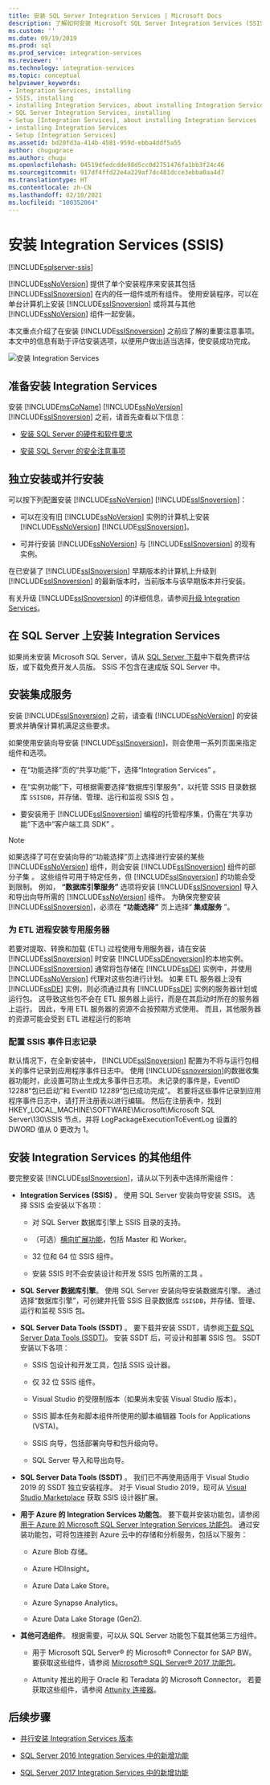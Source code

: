 ```yaml
---
title: 安装 SQL Server Integration Services | Microsoft Docs
description: 了解如何安装 Microsoft SQL Server Integration Services (SSIS) 以及如何获取 SSIS 的其他下载
ms.custom: ''
ms.date: 09/19/2019
ms.prod: sql
ms.prod_service: integration-services
ms.reviewer: ''
ms.technology: integration-services
ms.topic: conceptual
helpviewer_keywords:
- Integration Services, installing
- SSIS, installing
- installing Integration Services, about installing Integration Services
- SQL Server Integration Services, installing
- Setup [Integration Services], about installing Integration Services
- installing Integration Services
- Setup [Integration Services]
ms.assetid: bd20fd3a-414b-4581-959d-ebba4ddf5a55
author: chugugrace
ms.author: chugu
ms.openlocfilehash: 04519dfedcdde98d5cc0d2751476fa1bb3f24c46
ms.sourcegitcommit: 917df4ffd22e4a229af7dc481dcce3ebba0aa4d7
ms.translationtype: HT
ms.contentlocale: zh-CN
ms.lasthandoff: 02/10/2021
ms.locfileid: "100352064"
---
```

# <a name="install-integration-services-ssis"></a>安装 Integration Services (SSIS)

[!INCLUDE[sqlserver-ssis](../../includes/applies-to-version/sqlserver-ssis.md)]

[!INCLUDE[ssNoVersion](../../includes/ssnoversion-md.md)] 提供了单个安装程序来安装其包括 [!INCLUDE[ssISnoversion](../../includes/ssisnoversion-md.md)] 在内的任一组件或所有组件。 使用安装程序，可以在单台计算机上安装 [!INCLUDE[ssISnoversion](../../includes/ssisnoversion-md.md)] 或将其与其他 [!INCLUDE[ssNoVersion](../../includes/ssnoversion-md.md)] 组件一起安装。

 本文重点介绍了在安装 [!INCLUDE[ssISnoversion](../../includes/ssisnoversion-md.md)] 之前应了解的重要注意事项。 本文中的信息有助于评估安装选项，以便用户做出适当选择，使安装成功完成。

![安装 Integration Services](install-integration-services/install-integration-services-sql-setup.png)

## <a name="get-ready-to-install-integration-services"></a>准备安装 Integration Services

安装 [!INCLUDE[msCoName](../../includes/msconame-md.md)] [!INCLUDE[ssNoVersion](../../includes/ssnoversion-md.md)] [!INCLUDE[ssISnoversion](../../includes/ssisnoversion-md.md)] 之前，请首先查看以下信息：

- [安装 SQL Server 的硬件和软件要求](../../sql-server/install/hardware-and-software-requirements-for-installing-sql-server.md)

- [安装 SQL Server 的安全注意事项](../../sql-server/install/security-considerations-for-a-sql-server-installation.md)

## <a name="install-standalone-or-side-by-side"></a>独立安装或并行安装

可以按下列配置安装 [!INCLUDE[ssNoVersion](../../includes/ssnoversion-md.md)] [!INCLUDE[ssISnoversion](../../includes/ssisnoversion-md.md)]：

- 可以在没有旧 [!INCLUDE[ssNoVersion](../../includes/ssnoversion-md.md)] 实例的计算机上安装 [!INCLUDE[ssNoVersion](../../includes/ssnoversion-md.md)] [!INCLUDE[ssISnoversion](../../includes/ssisnoversion-md.md)]。

- 可并行安装 [!INCLUDE[ssNoVersion](../../includes/ssnoversion-md.md)] 与 [!INCLUDE[ssISnoversion](../../includes/ssisnoversion-md.md)] 的现有实例。

在已安装了 [!INCLUDE[ssISnoversion](../../includes/ssisnoversion-md.md)] 早期版本的计算机上升级到 [!INCLUDE[ssISnoversion](../../includes/ssisnoversion-md.md)] 的最新版本时，当前版本与该早期版本并行安装。

有关升级 [!INCLUDE[ssISnoversion](../../includes/ssisnoversion-md.md)] 的详细信息，请参阅[升级 Integration Services](../../integration-services/install-windows/upgrade-integration-services.md)。

## <a name="get-sql-server-with-integration-services"></a>在 SQL Server 上安装 Integration Services

如果尚未安装 Microsoft SQL Server，请从 [SQL Server 下载](https://www.microsoft.com/sql-server/sql-server-downloads)中下载免费评估版，或下载免费开发人员版。 SSIS 不包含在速成版 SQL Server 中。

## <a name="install-integration-services"></a>安装集成服务

 安装 [!INCLUDE[ssISnoversion](../../includes/ssisnoversion-md.md)] 之前，请查看 [!INCLUDE[ssNoVersion](../../includes/ssnoversion-md.md)] 的安装要求并确保计算机满足这些要求。

如果使用安装向导安装 [!INCLUDE[ssISnoversion](../../includes/ssisnoversion-md.md)]，则会使用一系列页面来指定组件和选项。

- 在“功能选择”页的“共享功能”下，选择“Integration Services”    。

- 在“实例功能”下，可根据需要选择“数据库引擎服务”，以托管 SSIS 目录数据库 `SSISDB`，并存储、管理、运行和监视 SSIS 包   。

- 要安装用于 [!INCLUDE[ssISnoversion](../../includes/ssisnoversion-md.md)] 编程的托管程序集，仍需在“共享功能”下选中“客户端工具 SDK”   。

> [!NOTE]
> 如果选择了可在安装向导的“功能选择”页上选择进行安装的某些 [!INCLUDE[ssNoVersion](../../includes/ssnoversion-md.md)] 组件，则会安装 [!INCLUDE[ssISnoversion](../../includes/ssisnoversion-md.md)] 组件的部分子集  。 这些组件可用于特定任务，但 [!INCLUDE[ssISnoversion](../../includes/ssisnoversion-md.md)] 的功能会受到限制。 例如， **“数据库引擎服务”** 选项将安装 [!INCLUDE[ssISnoversion](../../includes/ssisnoversion-md.md)] 导入和导出向导所需的 [!INCLUDE[ssNoVersion](../../includes/ssnoversion-md.md)] 组件。 为确保完整安装 [!INCLUDE[ssISnoversion](../../includes/ssisnoversion-md.md)]，必须在 **“功能选择”** 页上选择“ **集成服务** ”。

### <a name="installing-a-dedicated-server-for-etl-processes"></a>为 ETL 进程安装专用服务器

若要对提取、转换和加载 (ETL) 过程使用专用服务器，请在安装 [!INCLUDE[ssISnoversion](../../includes/ssisnoversion-md.md)] 时安装 [!INCLUDE[ssDEnoversion](../../includes/ssdenoversion-md.md)]的本地实例。 [!INCLUDE[ssISnoversion](../../includes/ssisnoversion-md.md)] 通常将包存储在 [!INCLUDE[ssDE](../../includes/ssde-md.md)] 实例中，并使用 [!INCLUDE[ssNoVersion](../../includes/ssnoversion-md.md)] 代理对这些包进行计划。 如果 ETL 服务器上没有 [!INCLUDE[ssDE](../../includes/ssde-md.md)] 实例，则必须通过具有 [!INCLUDE[ssDE](../../includes/ssde-md.md)] 实例的服务器计划或运行包。 这导致这些包不会在 ETL 服务器上运行，而是在其启动时所在的服务器上运行。 因此，专用 ETL 服务器的资源不会按预期方式使用。 而且，其他服务器的资源可能会受到 ETL 进程运行的影响

### <a name="configuring-ssis-event-logging"></a>配置 SSIS 事件日志记录

默认情况下，在全新安装中， [!INCLUDE[ssISnoversion](../../includes/ssisnoversion-md.md)] 配置为不将与运行包相关的事件记录到应用程序事件日志中。 使用 [!INCLUDE[ssnoversion](../../includes/ssnoversion-md.md)]的数据收集器功能时，此设置可防止生成太多事件日志项。 未记录的事件是，EventID 12288“包已启动”和 EventID 12289“包已成功完成”。 若要将这些事件记录到应用程序事件日志中，请打开注册表以进行编辑。 然后在注册表中，找到 HKEY_LOCAL_MACHINE\SOFTWARE\Microsoft\Microsoft SQL Server\130\SSIS 节点，并将 LogPackageExecutionToEventLog 设置的 DWORD 值从 0 更改为 1。

## <a name="install-additional-components-for-integration-services"></a>安装 Integration Services 的其他组件

要完整安装 [!INCLUDE[ssISnoversion](../../includes/ssisnoversion-md.md)]，请从以下列表中选择所需组件：

- **Integration Services (SSIS)** 。 使用 SQL Server 安装向导安装 SSIS。 选择 SSIS 会安装以下各项：

  - 对 SQL Server 数据库引擎上 SSIS 目录的支持。

  - （可选）[横向扩展功能](../scale-out/walkthrough-set-up-integration-services-scale-out.md)，包括 Master 和 Worker。

  - 32 位和 64 位 SSIS 组件。

  - 安装 SSIS 时不会安装设计和开发 SSIS 包所需的工具  。

- **SQL Server 数据库引擎**。 使用 SQL Server 安装向导安装数据库引擎。 通过选择“数据库引擎”，可创建并托管 SSIS 目录数据库 `SSISDB`，并存储、管理、运行和监视 SSIS 包。

- **SQL Server Data Tools (SSDT)** 。 要下载并安装 SSDT，请参阅[下载 SQL Server Data Tools (SSDT)](../../ssdt/download-sql-server-data-tools-ssdt.md)。 安装 SSDT 后，可设计和部署 SSIS 包。 SSDT 安装以下各项：

  - SSIS 包设计和开发工具，包括 SSIS 设计器。

  - 仅 32 位 SSIS 组件。

  - Visual Studio 的受限制版本（如果尚未安装 Visual Studio 版本）。

  - SSIS 脚本任务和脚本组件所使用的脚本编辑器 Tools for Applications (VSTA)。

  - SSIS 向导，包括部署向导和包升级向导。

  - SQL Server 导入和导出向导。

- **SQL Server Data Tools (SSDT)** 。 我们已不再使用适用于 Visual Studio 2019 的 SSDT 独立安装程序。 对于 Visual Studio 2019，现可从 [Visual Studio Marketplace](https://marketplace.visualstudio.com/items?itemName=SSIS.SqlServerIntegrationServicesProjects&ssr=false#overview) 获取 SSIS 设计器扩展。

- **用于 Azure 的 Integration Services 功能包**。 要下载并安装功能包，请参阅[用于 Azure 的 Microsoft SQL Server Integration Services 功能包](../azure-feature-pack-for-integration-services-ssis.md)。 通过安装功能包，可将包连接到 Azure 云中的存储和分析服务，包括以下服务：

  - Azure Blob 存储。

  - Azure HDInsight。

  - Azure Data Lake Store。

  - Azure Synapse Analytics。

  - Azure Data Lake Storage (Gen2).

- **其他可选组件**。 根据需要，可以从 SQL Server 功能包下载其他第三方组件。

  - 用于 Microsoft SQL Server® 的 Microsoft® Connector for SAP BW。 要获取这些组件，请参阅 [Microsoft® SQL Server® 2017 功能包](https://www.microsoft.com/download/details.aspx?id=55992)。

  - Attunity 推出的用于 Oracle 和 Teradata 的 Microsoft Connector。 若要获取这些组件，请参阅 [Attunity 连接器](../attunity-connectors.md)。

## <a name="next-steps"></a>后续步骤

- [并行安装 Integration Services 版本](installing-integration-services-versions-side-by-side.md)

- [SQL Server 2016 Integration Services 中的新增功能](../what-s-new-in-integration-services-in-sql-server-2016.md)

- [SQL Server 2017 Integration Services 中的新增功能](../what-s-new-in-integration-services-in-sql-server-2017.md)
